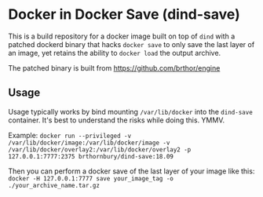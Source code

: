 Docker in Docker Save (dind-save)
=================================

This is a build repository for a docker image built on top of `dind` with a patched dockerd binary that hacks `docker save` to only save the last layer of an image, yet retains the ability to `docker load` the output archive.

The patched binary is built from https://github.com/brthor/engine

## Usage
Usage typically works by bind mounting `/var/lib/docker` into the `dind-save` container. It's best to understand the risks while doing this. YMMV.

Example:
`docker run --privileged -v /var/lib/docker/image:/var/lib/docker/image -v /var/lib/docker/overlay2:/var/lib/docker/overlay2 -p 127.0.0.1:7777:2375 brthornbury/dind-save:18.09`

Then you can perform a docker save of the last layer of your image like this:
`docker -H 127.0.0.1:7777 save your_image_tag -o ./your_archive_name.tar.gz`